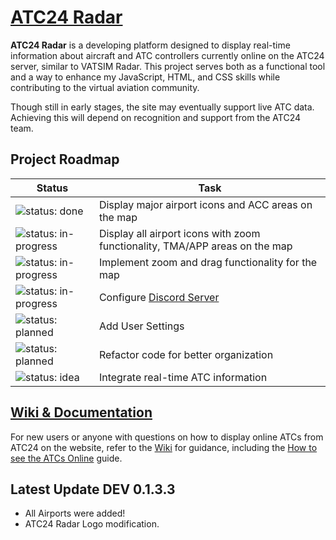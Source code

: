 # [ATC24 Radar](https://tiaguinho2009.github.io/ATC24-Radar/)

**ATC24 Radar** is a developing platform designed to display real-time information about aircraft and ATC controllers currently online on the ATC24 server, similar to VATSIM Radar. This project serves both as a functional tool and a way to enhance my JavaScript, HTML, and CSS skills while contributing to the virtual aviation community.

Though still in early stages, the site may eventually support live ATC data. Achieving this will depend on recognition and support from the ATC24 team.

## Project Roadmap

| Status                                         | Task                                         |
|------------------------------------------------|----------------------------------------------|
| ![status: done](https://img.shields.io/badge/status-done-brightgreen) | Display major airport icons and ACC areas on the map |
| ![status: in-progress](https://img.shields.io/badge/status-in--progress-orange) | Display all airport icons with zoom functionality, TMA/APP areas on the map |
| ![status: in-progress](https://img.shields.io/badge/status-in--progress-orange) | Implement zoom and drag functionality for the map |
| ![status: in-progress](https://img.shields.io/badge/status-in--progress-orange) | Configure [Discord Server](https://discord.gg/8cQAguPjkh) |
| ![status: planned](https://img.shields.io/badge/status-planned-blue) | Add User Settings |
| ![status: planned](https://img.shields.io/badge/status-planned-blue) | Refactor code for better organization |
| ![status: idea](https://img.shields.io/badge/status-idea-lightgrey) | Integrate real-time ATC information |

## [Wiki & Documentation](https://github.com/tiaguinho2009/ATC24-Radar/wiki)

For new users or anyone with questions on how to display online ATCs from ATC24 on the website, refer to the [Wiki](https://github.com/tiaguinho2009/ATC24-Radar/wiki) for guidance, including the [How to see the ATCs Online](https://github.com/tiaguinho2009/ATC24-Radar/wiki/How-to-see-the-ATCs-Online) guide.

## Latest Update DEV 0.1.3.3

- All Airports were added!
- ATC24 Radar Logo modification.